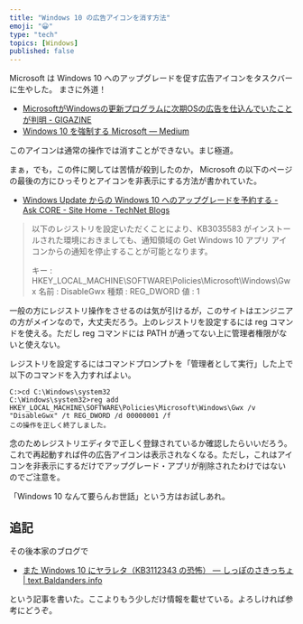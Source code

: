```yaml
---
title: "Windows 10 の広告アイコンを消す方法"
emoji: "😀"
type: "tech"
topics: [Windows]
published: false
---
```

Microsoft は Windows 10 へのアップグレードを促す広告アイコンをタスクバーに生やした。
まさに外道！

- [MicrosoftがWindowsの更新プログラムに次期OSの広告を仕込んでいたことが判明 - GIGAZINE](http://gigazine.net/news/20150407-windows-update-trap/)
- [Windows 10 を強制する Microsoft — Medium](https://medium.com/@spiegel/-b14e93594a76)

このアイコンは通常の操作では消すことができない。まじ極道。

まぁ，でも，この件に関しては苦情が殺到したのか， Microsoft の以下のページの最後の方にひっそりとアイコンを非表示にする方法が書かれていた。

- [Windows Update からの Windows 10 へのアップグレードを予約する - Ask CORE - Site Home - TechNet Blogs](http://blogs.technet.com/b/askcorejp/archive/2015/06/04/windows-update-windows-10.aspx)

> 以下のレジストリを設定いただくことにより、KB3035583 がインストールされた環境におきましても、通知領域の Get Windows 10 アプリ アイコンからの通知を停止することが可能となります。
>
> キー : HKEY_LOCAL_MACHINE\SOFTWARE\Policies\Microsoft\Windows\Gwx
> 名前 : DisableGwx
> 種類 : REG_DWORD
> 値 :  1

一般の方にレジストリ操作をさせるのは気が引けるが，このサイトはエンジニアの方がメインなので，大丈夫だろう。上のレジストリを設定するには reg コマンドを使える。ただし reg コマンドには PATH が通ってない上に管理者権限がないと使えない。

レジストリを設定するにはコマンドプロンプトを「管理者として実行」した上で以下のコマンドを入力すればよい。

```shell
C:>cd C:\Windows\system32
C:\Windows\system32>reg add HKEY_LOCAL_MACHINE\SOFTWARE\Policies\Microsoft\Windows\Gwx /v "DisableGwx" /t REG_DWORD /d 00000001 /f
この操作を正しく終了しました。
```

念のためレジストリエディタで正しく登録されているか確認したらいいだろう。これで再起動すれば件の広告アイコンは表示されなくなる。ただし，これはアイコンを非表示にするだけでアップグレード・アプリが削除されたわけではないのでご注意を。

「Windows 10 なんて要らんお世話」という方はお試しあれ。

## 追記

その後本家のブログで

- [また Windows 10 にヤラレタ（KB3112343 の恐怖） — しっぽのさきっちょ | text.Baldanders.info](http://text.baldanders.info/remark/2015/windows-10-upgrade-problem/)

という記事を書いた。ここよりもう少しだけ情報を載せている。よろしければ参考にどうぞ。

